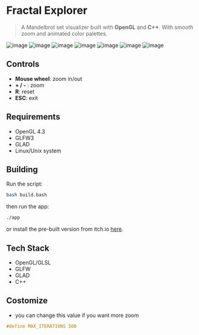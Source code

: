 # Fractal Explorer
> A Mandelbrot set visualizer built with **OpenGL** and **C++**. With smooth zoom and animated color palettes.

![image](assets/demo_1.png)
![image](assets/demo_2.png)
![image](assets/demo_3.png)
![image](assets/demo_4.png)
![image](assets/demo_5.png)
![image](assets/demo_6.png)
![image](assets/demo_7.png)

## Controls
- **Mouse wheel**: zoom in/out
- **+ / -** : zoom 
- **R**: reset
- **ESC**: exit

## Requirements
- OpenGL 4.3
- GLFW3
- GLAD
- Linux/Unix system

## Building 
Run the script:
```bash
bash build.bash
```

then run the app:
```bash 
./app
```

or install the pre-built version from itch.io [here](www.google.com).

## Tech Stack
- OpenGL/GLSL
- GLFW
- GLAD 
- C++

## Costomize
- you can change this value if you want more zoom 
```glsl
#define MAX_ITERATIONS 500
```

